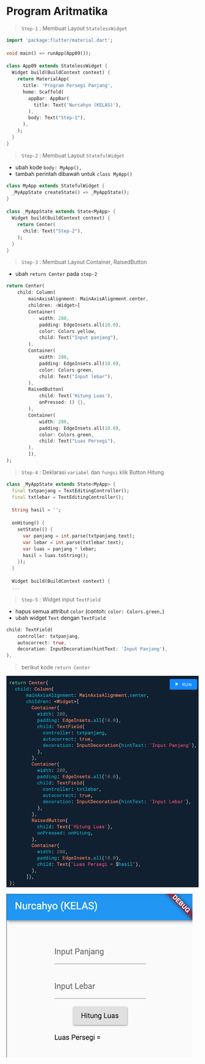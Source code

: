 # Program Aritmatika

> `Step-1` : Membuat Layout `StatelessWidget`

```dart
import 'package:flutter/material.dart';

void main() => runApp(App09());

class App09 extends StatelessWidget {
  Widget build(BuildContext context) {
    return MaterialApp(
      title: 'Program Persegi Panjang',
      home: Scaffold(
        appBar: AppBar(
          title: Text('Nurcahyo (KELAS)'),
        ),
        body: Text("Step-1"),
      ),
    );
  }
}
```

> `Step-2` : Membuat Layout `StatefulWidget`
- ubah kode `body: MyApp(),`
- tambah perintah dibawah untuk `class MyApp()`
  
```dart
class MyApp extends StatefulWidget {
  _MyAppState createState() => _MyAppState();
}

class _MyAppState extends State<MyApp> {
  Widget build(BuildContext context) {
    return Center(
      child: Text("Step-2"),
    );
  }
}
```

> `Step-3` : Membuat Layout Container, RaisedButton
- ubah `return Center` pada `step-2`
```dart
return Center(
    child: Column(
        mainAxisAlignment: MainAxisAlignment.center,
        children: <Widget>[
        Container(
            width: 280,
            padding: EdgeInsets.all(10.0),
            color: Colors.yellow,
            child: Text("Input panjang"),
        ),
        Container(
            width: 280,
            padding: EdgeInsets.all(10.0),
            color: Colors.green,
            child: Text("Input lebar"),
        ),
        RaisedButton(
            child: Text('Hitung Luas'), 
            onPressed: () {},
        ),
        Container(
            width: 280,
            padding: EdgeInsets.all(10.0),
            color: Colors.green,
            child: Text("Luas Persegi"),
        ),
        ]),
);
```
> `Step-4` : Deklarasi `variabel` dan `fungsi` klik Button Hitung
```dart
class _MyAppState extends State<MyApp> {
  final txtpanjang = TextEditingController();
  final txtlebar = TextEditingController();

  String hasil = '';

  onHitung() {
    setState(() {
      var panjang = int.parse(txtpanjang.text);
      var lebar = int.parse(txtlebar.text);
      var luas = panjang * lebar;
      hasil = luas.toString();
    });
  }

  Widget build(BuildContext context) {
  ...
```

> `Step-5` : Widget input `TextField`
- hapus semua attribut `color` (contoh: `color: Colors.green,`)
- ubah widget `Text` dengan `TextField`
```dart
child: TextField(
    controller: txtpanjang,
    autocorrect: true,
    decoration: InputDecoration(hintText: 'Input Panjang'),
),
```
> berikut kode `return Center`

![a](/step1.png)

![a](/step2.png)
